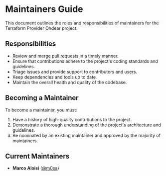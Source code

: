 # Maintainers Guide

This document outlines the roles and responsibilities of maintainers for the Terraform Provider Ohdear project.

## Responsibilities

- Review and merge pull requests in a timely manner.
- Ensure that contributions adhere to the project's coding standards and guidelines.
- Triage issues and provide support to contributors and users.
- Keep dependencies and tools up to date.
- Maintain the overall health and quality of the codebase.

## Becoming a Maintainer

To become a maintainer, you must:

1. Have a history of high-quality contributions to the project.
2. Demonstrate a thorough understanding of the project's architecture and guidelines.
3. Be nominated by an existing maintainer and approved by the majority of maintainers.

## Current Maintainers

- **Marco Aloisi** ([@m0sa](https://github.com/m0sa))
